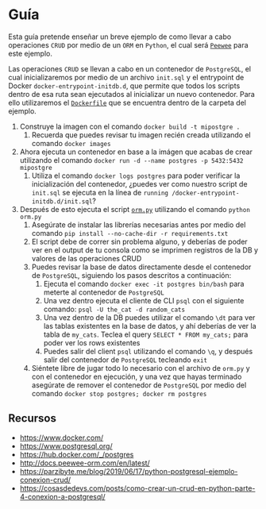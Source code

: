 # Guía

Esta guía pretende enseñar un breve ejemplo de como llevar a cabo operaciones `CRUD` por medio de un `ORM` en `Python`, el cual será [`Peewee`](http://docs.peewee-orm.com/en/latest/) para este ejemplo.

Las operaciones `CRUD` se llevan a cabo en un contenedor de `PostgreSQL`, el cual inicializaremos por medio de un archivo `init.sql` y el entrypoint de Docker `docker-entrypoint-initdb.d`, que permite que todos los scripts dentro de esa ruta sean ejecutados al inicializar un nuevo contenedor. Para ello utilizaremos el [`Dockerfile`](Dockerfile) que se encuentra dentro de la carpeta del ejemplo.

1. Construye la imagen con el comando `docker build -t mipostgre .`
   1. Recuerda que puedes revisar tu imagen recién creada utilizando el comando `docker images`
2. Ahora ejecuta un contenedor en base a la imágen que acabas de crear utilizando el comando `docker run -d --name postgres -p 5432:5432 mipostgre`
   1. Utiliza el comando `docker logs postgres` para poder verificar la inicialización del contenedor, ¿puedes ver como nuestro script de `init.sql` se ejecuta en la línea de `running /docker-entrypoint-initdb.d/init.sql`?
3. Después de esto ejecuta el script [`orm.py`](orm.py) utilizando el comando `python orm.py`
   1. Asegúrate de instalar las librerías necesarias antes por medio del comando `pip install --no-cache-dir -r requirements.txt`
   2. El script debe de correr sin problema alguno, y deberías de poder ver en el output de tu consola como se imprimen registros de la DB y valores de las operaciones CRUD
   3. Puedes revisar la base de datos directamente desde el contenedor de `PostgreSQL`, siguiendo los pasos descritos a continuación:
      1. Ejecuta el comando `docker exec -it postgres bin/bash` para meterte al contenedor de `PostgreSQL`
      2. Una vez dentro ejecuta el cliente de CLI `psql` con el siguiente comando: `psql -U the_cat -d random_cats`
      3. Una vez dentro de la DB puedes utilizar el comando `\dt` para ver las tablas existentes en la base de datos, y ahí deberías de ver la tabla de `my_cats`. Teclea el query `SELECT * FROM my_cats;` para poder ver los rows existentes
      4. Puedes salir del client `psql` utilizando el comando `\q`, y después salir del contenedor de `PostgreSQL` tecleando `exit`
   4. Siéntete libre de jugar todo lo necesario con el archivo de `orm.py` y con el contenedor en ejecución, y una vez que hayas terminado asegúrate de remover el contenedor de `PostgreSQL` por medio del comando `docker stop postgres; docker rm postgres`

## Recursos

* <https://www.docker.com/>
* <https://www.postgresql.org/>
* <https://hub.docker.com/_/postgres>
* <http://docs.peewee-orm.com/en/latest/>
* <https://parzibyte.me/blog/2019/06/17/python-postgresql-ejemplo-conexion-crud/>
* <https://cosasdedevs.com/posts/como-crear-un-crud-en-python-parte-4-conexion-a-postgresql/>
